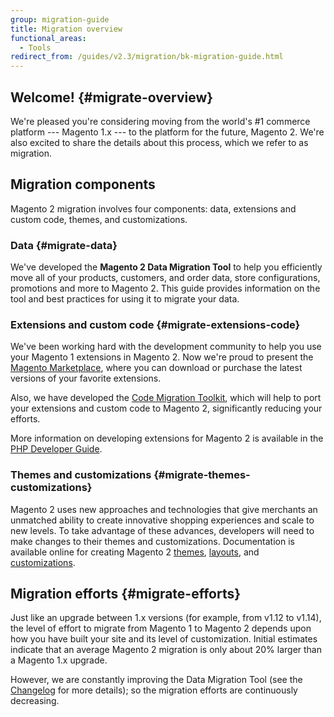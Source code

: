 ```yaml
---
group: migration-guide
title: Migration overview
functional_areas:
  - Tools
redirect_from: /guides/v2.3/migration/bk-migration-guide.html
---
```


## Welcome! {#migrate-overview}

We're pleased you're considering moving from the world's #1 commerce platform --- Magento 1.x --- to the platform for the future, Magento 2. We're also excited to share the details about this process, which we refer to as migration.

## Migration components

Magento 2 migration involves four components: data, extensions and custom code, themes, and customizations.

### Data {#migrate-data}

We've developed the **Magento 2 Data Migration Tool** to help you efficiently move all of your products, customers, and order data, store configurations, promotions and more to Magento 2. This guide provides information on the tool and best practices for using it to migrate your data.

### Extensions and custom code {#migrate-extensions-code}

We've been working hard with the development community to help you use your Magento 1 extensions in Magento 2. Now we're proud to present the [Magento Marketplace](https://marketplace.magento.com/), where you can download or purchase the latest versions of your favorite extensions.

Also, we have developed the [Code Migration Toolkit](https://github.com/magento/code-migration), which will help to port your extensions and custom code to Magento 2, significantly reducing your efforts.

More information on developing extensions for Magento 2 is available in the [PHP Developer Guide]({{page.baseurl}}/extension-development.html).

### Themes and customizations {#migrate-themes-customizations}

Magento 2 uses new approaches and technologies that give merchants an unmatched ability to create innovative shopping experiences and scale to new levels. To take advantage of these advances, developers will need to make changes to their themes and customizations. Documentation is available online for creating Magento 2 [themes]({{page.baseurl}}/Delete), [layouts]({{page.baseurl}}/frontend-development/layouts.html), and [customizations]({{page.baseurl}}/frontend-development/layouts/common-customization-tasks.html).

## Migration efforts {#migrate-efforts}

Just like an upgrade between 1.x versions (for example, from v1.12 to v1.14), the level of effort to migrate from Magento 1 to Magento 2 depends upon how you have built your site and its level of customization. Initial estimates indicate that an average Magento 2 migration is only about 20% larger than a Magento 1.x upgrade.

However, we are constantly improving the Data Migration Tool (see the [Changelog](https://github.com/magento/data-migration-tool/blob/master/CHANGELOG.md) for more details); so the migration efforts are continuously decreasing.

